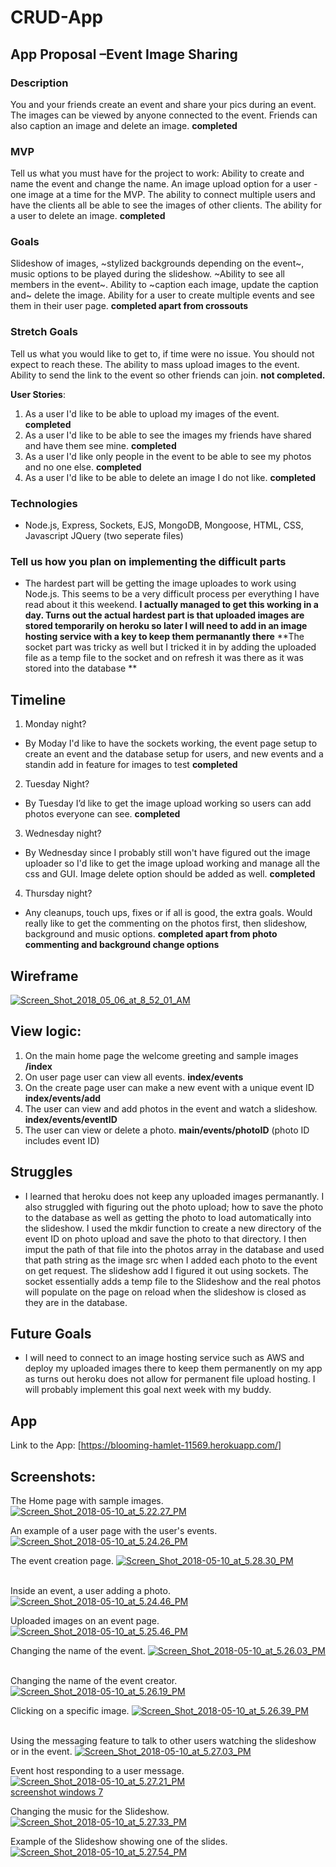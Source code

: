 
# CRUD-App

## App Proposal –Event Image Sharing

### Description
You and your friends create an event and share your pics during an event. The images can be viewed by anyone connected to the event. Friends can also caption an image and delete an image.
**completed**

### MVP
Tell us what you must have for the project to work:
Ability to create and name the event and change the name. An image upload option for a user - one image at a time for the MVP. The ability to connect multiple users and have the clients all be able to see the images of other clients. The ability for a user to delete an image. **completed**

### Goals
Slideshow of images, ~stylized backgrounds depending on the event~, music options to be played during the slideshow. ~Ability to see all members in the event~. Ability to ~caption each image, update the caption and~ delete the image. Ability for a user to create multiple events and see them in their user page. **completed apart from crossouts**

### Stretch Goals
Tell us what you would like to get to, if time were no issue. You should not expect to reach these.
The ability to mass upload images to the event. Ability to send the link to the event so other friends can join.
**not completed.**

**User Stories**:

1. As a user I'd like to be able to upload my images of the event. **completed**
2. As a user I'd like to be able to see the images my friends have shared and have them see mine. **completed**
3. As a user I'd like only people in the event to be able to see my photos and no one else. **completed**
4. As a user I'd like to be able to delete an image I do not like. **completed**

### Technologies
*   Node.js, Express, Sockets, EJS, MongoDB, Mongoose, HTML, CSS, Javascript JQuery (two seperate files)

### Tell us how you plan on implementing the difficult parts
* The hardest part will be getting the image uploades to work using Node.js. This seems to be a very difficult process per everything I have read about it this weekend. **I actually managed to get this working in a day. Turns out the actual hardest part is that uploaded images are stored temporarily on heroku so later I will need to add in an image hosting service with a key to keep them permanantly there**
**The socket part was tricky as well but I tricked it in by adding the uploaded file as a temp file to the socket and on refresh it was there as it was stored into the database **

## Timeline
1.   Monday night?
* By Moday I'd like to have the sockets working, the event page setup to create an event and the database setup for users, and new events and a standin add in feature for images to test **completed**

2.  Tuesday Night?
* By Tuesday I’d like to get the image upload working so users can add photos everyone can see. **completed**

3.  Wednesday night?
* By Wednesday since I probably still won't have figured out the image uploader so I'd like to get the image upload working and manage all the css and GUI. Image delete option should be added as well. **completed**

4.  Thursday night?
* Any cleanups, touch ups, fixes or if all is good, the extra goals. Would really like to get the commenting on the photos first, then slideshow, background and music options. **completed apart from photo commenting and background change options**


## Wireframe
<a href="https://ibb.co/m23zeS"><img src="https://preview.ibb.co/jNjSYn/Screen_Shot_2018_05_06_at_8_52_01_AM.png" alt="Screen_Shot_2018_05_06_at_8_52_01_AM" border="0"></a>

## View logic:
1. On the main home page the welcome greeting and sample images **/index**
2. On user page user can view all events. **index/events**
3.  On the create page user can make a new event with a unique event ID **index/events/add**
4. The user can view and add photos in the event and watch a slideshow. **index/events/eventID**
5. The user can view or delete a photo. **main/events/photoID** (photo ID includes event ID)


## Struggles
* I learned that heroku does not keep any uploaded images permanantly.  I also struggled with figuring out the photo upload; how to save the photo to the database as well as getting the photo to load automatically into the slideshow. I used the mkdir function to create a new directory of the event ID on photo upload and save the photo to that directory. I then imput the path of that file into the photos array in the database and used that path string as the image src when I added each photo to the event on get request. The slideshow add I figured it out using sockets. The socket essentially adds a temp file to the Slideshow and the real photos will populate on the page on reload when the slideshow is closed as they are in the database.

## Future Goals
*  I will need to connect to an image hosting service such as AWS and deploy my uploaded images there to keep them permanently on my app as turns out heroku does not allow for permanent file upload hosting.  I will probably implement this goal next week with my buddy.

## App
Link to the App: [https://blooming-hamlet-11569.herokuapp.com/]

## Screenshots:

The Home page with sample images.
<a href='https://postimg.cc/image/spus1xs9j/' target='_blank'><img src='https://s7.postimg.cc/49cm7griz/Screen_Shot_2018-05-10_at_5.22.27_PM.png' border='0' alt='Screen_Shot_2018-05-10_at_5.22.27_PM'/></a>


An example of a user page with the user's events.
<a href='https://postimg.cc/image/h0qse51cn/' target='_blank'><img src='https://s7.postimg.cc/4m40dt9uj/Screen_Shot_2018-05-10_at_5.24.26_PM.png' border='0' alt='Screen_Shot_2018-05-10_at_5.24.26_PM'/></a>

The event creation page.
<a href='https://postimg.cc/image/5po4pkk53/' target='_blank'><img src='https://s7.postimg.cc/jw3vksv0b/Screen_Shot_2018-05-10_at_5.28.30_PM.png' border='0' alt='Screen_Shot_2018-05-10_at_5.28.30_PM'/></a><br /><a href='https://postimages.org/'></a><br />


Inside an event, a user adding a photo.
<a href='https://postimg.cc/image/c239zhuxz/' target='_blank'><img src='https://s7.postimg.cc/ogq1ztmgb/Screen_Shot_2018-05-10_at_5.24.46_PM.png' border='0' alt='Screen_Shot_2018-05-10_at_5.24.46_PM'/></a>


Uploaded images on an event page.
<a href='https://postimg.cc/image/hq9kqfwqf/' target='_blank'><img src='https://s7.postimg.cc/j5b5f5xtn/Screen_Shot_2018-05-10_at_5.25.46_PM.png' border='0' alt='Screen_Shot_2018-05-10_at_5.25.46_PM'/></a>


Changing the name of the event.
<a href='https://postimg.cc/image/5bmsq8n9j/' target='_blank'><img src='https://s7.postimg.cc/othg66k7f/Screen_Shot_2018-05-10_at_5.26.03_PM.png' border='0' alt='Screen_Shot_2018-05-10_at_5.26.03_PM'/></a><br /><a href='https://postimages.org/'></a><br />


Changing the name of the event creator.
<a href='https://postimg.cc/image/s0bzptrsn/' target='_blank'><img src='https://s7.postimg.cc/crm2c1y4b/Screen_Shot_2018-05-10_at_5.26.19_PM.png' border='0' alt='Screen_Shot_2018-05-10_at_5.26.19_PM'/></a>


Clicking on a specific image.
<a href='https://postimg.cc/image/ew6fd92cn/' target='_blank'><img src='https://s7.postimg.cc/6qodf3e3v/Screen_Shot_2018-05-10_at_5.26.39_PM.png' border='0' alt='Screen_Shot_2018-05-10_at_5.26.39_PM'/></a><br /><a href='https://postimages.org/'></a><br />


Using the messaging feature to talk to other users watching the slideshow or in the event.
<a href='https://postimg.cc/image/ogq205etz/' target='_blank'><img src='https://s7.postimg.cc/xoiagulwb/Screen_Shot_2018-05-10_at_5.27.03_PM.png' border='0' alt='Screen_Shot_2018-05-10_at_5.27.03_PM'/></a>


Event host responding to a user message.
<a href='https://postimg.cc/image/mq70y52af/' target='_blank'><img src='https://s7.postimg.cc/7hh3kd8m3/Screen_Shot_2018-05-10_at_5.27.21_PM.png' border='0' alt='Screen_Shot_2018-05-10_at_5.27.21_PM'/></a><br /><a href='https://postimages.org/app'>screenshot windows 7</a><br />


Changing the music for the Slideshow.
<a href='https://postimages.org/' target='_blank'><img src='https://s7.postimg.cc/b131a766z/Screen_Shot_2018-05-10_at_5.27.33_PM.png' border='0' alt='Screen_Shot_2018-05-10_at_5.27.33_PM'/></a>


Example of the Slideshow showing one of the slides.
<a href='https://postimg.cc/image/3l3rog0hz/' target='_blank'><img src='https://s7.postimg.cc/z4tsyj6ob/Screen_Shot_2018-05-10_at_5.27.54_PM.png' border='0' alt='Screen_Shot_2018-05-10_at_5.27.54_PM'/></a>
